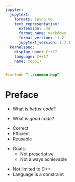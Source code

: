 ```yaml
---
jupyter:
  jupytext:
    formats: ipynb,md
    text_representation:
      extension: .md
      format_name: markdown
      format_version: '1.2'
      jupytext_version: 1.7.1
  kernelspec:
    display_name: C++17
    language: C++17
    name: xcpp17
---
```


```c++ slideshow={"slide_type": "skip"}
#include "../common.hpp"
```

<!-- #region slideshow={"slide_type": "slide"} -->
# Preface

- What is _better code_?
<!-- #endregion -->

<!-- #region slideshow={"slide_type": "fragment"} -->
- What is _good code_?
<!-- #endregion -->

- Correct
- Efficient
- Reusable

<!-- #region slideshow={"slide_type": "fragment"} -->
- Goals:
    - Not prescriptive
    - Not always achievable
<!-- #endregion -->

<!-- #region slideshow={"slide_type": "fragment"} -->
- Not limited to C++
- Language is a constraint
<!-- #endregion -->
